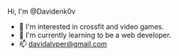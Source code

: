 Hi, I'm @Davidenk0v
- 👀 I'm interested in crossfit and video games.
- 🌱 I'm currently learning to be a web developer.
- 📫 davidalvper@gmail.com

<!---
Davidenk0v/Davidenk0v is a ✨ special ✨ repository because its `README.md` (this file) appears on your GitHub profile.
You can click the Preview link to take a look at your changes.
--->
